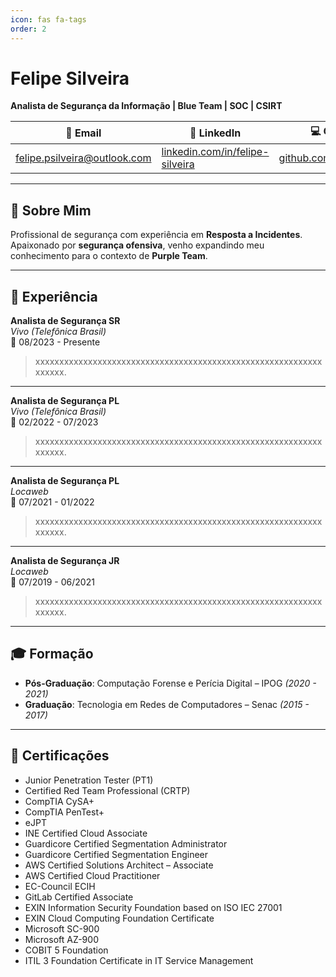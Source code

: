```yaml
---
icon: fas fa-tags
order: 2
---
```


# Felipe Silveira
**Analista de Segurança da Informação | Blue Team | SOC | CSIRT**

| 📧 Email | 🔗 LinkedIn | 💻 Github |
|----------|-------------|-----------|
| felipe.psilveira@outlook.com | [linkedin.com/in/felipe-silveira](https://www.linkedin.com/in/felipe-silveira/) | [github.com/felipe8398](https://github.com/felipe8398) |

---

## 👤 Sobre Mim
Profissional de segurança com experiência em **Resposta a Incidentes**. Apaixonado por **segurança ofensiva**, venho expandindo meu conhecimento para o contexto de **Purple Team**.

---

## 💼 Experiência

**Analista de Segurança SR**  
_Vivo (Telefônica Brasil)_  
📅 08/2023 - Presente  
> xxxxxxxxxxxxxxxxxxxxxxxxxxxxxxxxxxxxxxxxxxxxxxxxxxxxxxxxxxxxxxxxxx.

---

**Analista de Segurança PL**  
_Vivo (Telefônica Brasil)_  
📅 02/2022 - 07/2023  
> xxxxxxxxxxxxxxxxxxxxxxxxxxxxxxxxxxxxxxxxxxxxxxxxxxxxxxxxxxxxxxxxxx.

---

**Analista de Segurança PL**  
_Locaweb_  
📅 07/2021 - 01/2022  
> xxxxxxxxxxxxxxxxxxxxxxxxxxxxxxxxxxxxxxxxxxxxxxxxxxxxxxxxxxxxxxxxxx.

---

**Analista de Segurança JR**  
_Locaweb_  
📅 07/2019 - 06/2021  
> xxxxxxxxxxxxxxxxxxxxxxxxxxxxxxxxxxxxxxxxxxxxxxxxxxxxxxxxxxxxxxxxxx.

---

## 🎓 Formação
- **Pós-Graduação**: Computação Forense e Perícia Digital – IPOG _(2020 - 2021)_  
- **Graduação**: Tecnologia em Redes de Computadores – Senac _(2015 - 2017)_  

---

## 📜 Certificações
- Junior Penetration Tester (PT1)  
- Certified Red Team Professional (CRTP)  
- CompTIA CySA+  
- CompTIA PenTest+  
- eJPT  
- INE Certified Cloud Associate  
- Guardicore Certified Segmentation Administrator  
- Guardicore Certified Segmentation Engineer  
- AWS Certified Solutions Architect – Associate  
- AWS Certified Cloud Practitioner  
- EC-Council ECIH  
- GitLab Certified Associate  
- EXIN Information Security Foundation based on ISO IEC 27001  
- EXIN Cloud Computing Foundation Certificate  
- Microsoft SC-900  
- Microsoft AZ-900  
- COBIT 5 Foundation  
- ITIL 3 Foundation Certificate in IT Service Management  
